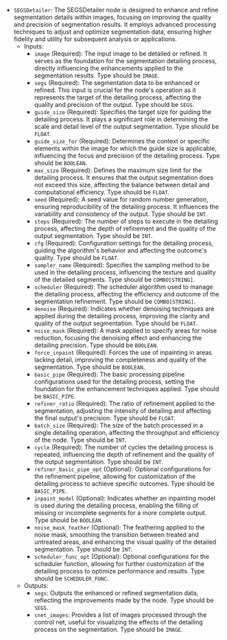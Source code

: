 - `SEGSDetailer`: The SEGSDetailer node is designed to enhance and refine segmentation details within images, focusing on improving the quality and precision of segmentation results. It employs advanced processing techniques to adjust and optimize segmentation data, ensuring higher fidelity and utility for subsequent analysis or applications.
    - Inputs:
        - `image` (Required): The input image to be detailed or refined. It serves as the foundation for the segmentation detailing process, directly influencing the enhancements applied to the segmentation results. Type should be `IMAGE`.
        - `segs` (Required): The segmentation data to be enhanced or refined. This input is crucial for the node's operation as it represents the target of the detailing process, affecting the quality and precision of the output. Type should be `SEGS`.
        - `guide_size` (Required): Specifies the target size for guiding the detailing process. It plays a significant role in determining the scale and detail level of the output segmentation. Type should be `FLOAT`.
        - `guide_size_for` (Required): Determines the context or specific elements within the image for which the guide size is applicable, influencing the focus and precision of the detailing process. Type should be `BOOLEAN`.
        - `max_size` (Required): Defines the maximum size limit for the detailing process. It ensures that the output segmentation does not exceed this size, affecting the balance between detail and computational efficiency. Type should be `FLOAT`.
        - `seed` (Required): A seed value for random number generation, ensuring reproducibility of the detailing process. It influences the variability and consistency of the output. Type should be `INT`.
        - `steps` (Required): The number of steps to execute in the detailing process, affecting the depth of refinement and the quality of the output segmentation. Type should be `INT`.
        - `cfg` (Required): Configuration settings for the detailing process, guiding the algorithm's behavior and affecting the outcome's quality. Type should be `FLOAT`.
        - `sampler_name` (Required): Specifies the sampling method to be used in the detailing process, influencing the texture and quality of the detailed segments. Type should be `COMBO[STRING]`.
        - `scheduler` (Required): The scheduler algorithm used to manage the detailing process, affecting the efficiency and outcome of the segmentation refinement. Type should be `COMBO[STRING]`.
        - `denoise` (Required): Indicates whether denoising techniques are applied during the detailing process, improving the clarity and quality of the output segmentation. Type should be `FLOAT`.
        - `noise_mask` (Required): A mask applied to specify areas for noise reduction, focusing the denoising effect and enhancing the detailing precision. Type should be `BOOLEAN`.
        - `force_inpaint` (Required): Forces the use of inpainting in areas lacking detail, improving the completeness and quality of the segmentation. Type should be `BOOLEAN`.
        - `basic_pipe` (Required): The basic processing pipeline configurations used for the detailing process, setting the foundation for the enhancement techniques applied. Type should be `BASIC_PIPE`.
        - `refiner_ratio` (Required): The ratio of refinement applied to the segmentation, adjusting the intensity of detailing and affecting the final output's precision. Type should be `FLOAT`.
        - `batch_size` (Required): The size of the batch processed in a single detailing operation, affecting the throughput and efficiency of the node. Type should be `INT`.
        - `cycle` (Required): The number of cycles the detailing process is repeated, influencing the depth of refinement and the quality of the output segmentation. Type should be `INT`.
        - `refiner_basic_pipe_opt` (Optional): Optional configurations for the refinement pipeline, allowing for customization of the detailing process to achieve specific outcomes. Type should be `BASIC_PIPE`.
        - `inpaint_model` (Optional): Indicates whether an inpainting model is used during the detailing process, enabling the filling of missing or incomplete segments for a more complete output. Type should be `BOOLEAN`.
        - `noise_mask_feather` (Optional): The feathering applied to the noise mask, smoothing the transition between treated and untreated areas, and enhancing the visual quality of the detailed segmentation. Type should be `INT`.
        - `scheduler_func_opt` (Optional): Optional configurations for the scheduler function, allowing for further customization of the detailing process to optimize performance and results. Type should be `SCHEDULER_FUNC`.
    - Outputs:
        - `segs`: Outputs the enhanced or refined segmentation data, reflecting the improvements made by the node. Type should be `SEGS`.
        - `cnet_images`: Provides a list of images processed through the control net, useful for visualizing the effects of the detailing process on the segmentation. Type should be `IMAGE`.
